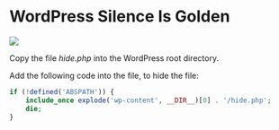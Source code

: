 WordPress Silence Is Golden
===========================

![](http://instacod.es/file/94822)

Copy the file *hide.php* into the WordPress root directory.

Add the following code into the file, to hide the file:

```php
if (!defined('ABSPATH')) {
    include_once explode('wp-content', __DIR__)[0] . '/hide.php';
    die;
}
```
